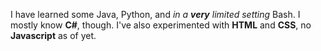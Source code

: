 I have learned some Java, Python, and *in a **very** limited setting* Bash. I mostly know **C#**, though. I've also experimented with **HTML** and **CSS**, no **Javascript** as of yet.

